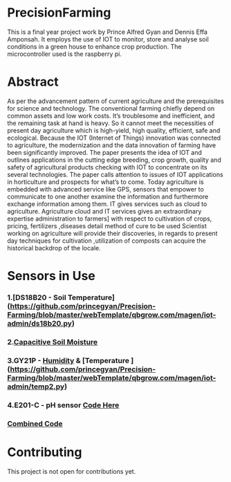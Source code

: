 # PrecisionFarming
This is a final year project work by Prince Alfred Gyan and Dennis Effa Amponsah. It  employs the use of IOT to monitor, store and analyse soil conditions in a green house to enhance crop production. The microcontroller used is the raspberry pi.

# Abstract
As per the advancement pattern of current agriculture and the prerequisites for science and technology. The conventional farming chiefly depend on common assets and low work costs. It’s troublesome and inefficient, and the remaining task at hand is heavy. So it cannot meet the necessities of present day agriculture which is high-yield, high quality, efficient, safe and ecological. Because the IOT (Internet of Things) innovation was connected to agriculture, the modernization and the data innovation of farming have been significantly improved. The paper presents the idea of IOT and outlines applications in the cutting edge breeding, crop growth, quality and safety of agricultural products checking with IOT to concentrate on its several technologies. The paper calls attention to issues of IOT applications in horticulture and prospects for what’s to come. Today agriculture is embedded with advanced service like GPS, sensors that empower to communicate to one another examine the information and furthermore exchange information among them. IT gives services such as cloud to agriculture. Agriculture cloud and IT services gives an extraordinary expertise administration to farmers] with respect to cultivation of crops, pricing, fertilizers ,diseases detail method of cure to be used Scientist working on agriculture will provide their discoveries, in regards to present day techniques for cultivation ,utilization of composts can acquire the historical backdrop of the locale. 


# Sensors in Use
### 1.[DS18B20 - Soil Temperature]  (https://github.com/princegyan/Precision-Farming/blob/master/webTemplate/qbgrow.com/magen/iot-admin/ds18b20.py) 
### 2.[Capacitive Soil Moisture ](https://github.com/princegyan/Precision-Farming/blob/master/webTemplate/qbgrow.com/magen/iot-admin/moisture.py)
### 3.GY21P - [Humidity](https://github.com/princegyan/Precision-Farming/blob/master/webTemplate/qbgrow.com/magen/iot-admin/gy21.py) & [Temperature ] (https://github.com/princegyan/Precision-Farming/blob/master/webTemplate/qbgrow.com/magen/iot-admin/temp2.py)
### 4.E201-C - pH sensor [Code Here]()
### [Combined Code ](https://github.com/princegyan/Precision-Farming/blob/master/webTemplate/qbgrow.com/magen/iot-admin/combined%20code/combined.py)

# Contributing
This project is not open for contributions yet.

